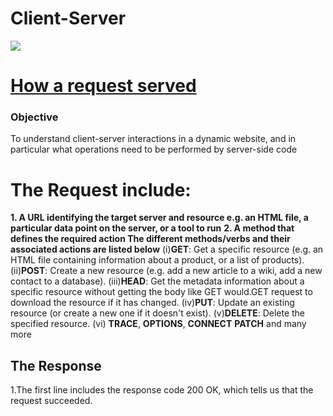 # Client-Server
![](https://media.prod.mdn.mozit.cloud/attachments/2016/09/04/13841/3320b8e8984e7ab1fa72124df678693c/Basic%20Static%20App%20Server.png)
# [How a request served](https://developer.mozilla.org/en-US/docs/Learn/Server-side/First_steps/Client-Server_overview)
 ### Objective
 To understand client-server interactions in a dynamic website, and in particular what operations need to be performed by server-side code
  # The Request include:
  **1. A URL identifying the target server and resource e.g. an HTML file, a particular data point on the server, or a tool to run**
  **2. A method that defines the required action The different methods/verbs and their associated actions are listed below**
 (i)**GET**: Get a specific resource (e.g. an HTML file containing information about a product, or a list of products). 
(ii)**POST**: Create a new resource (e.g. add a new article to a wiki, add a new contact to a database). 
(iii)**HEAD**: Get the metadata information about a specific resource without getting the body like GET would.GET request to download the resource if it has changed. 
(iv)**PUT**: Update an existing resource (or create a new one if it doesn't exist).
(v)**DELETE**: Delete the specified resource.
 (vi) **TRACE**, **OPTIONS**, **CONNECT** **PATCH** and many more
 
## The Response
 1.The first line includes the response code 200 OK, which tells us that the request succeeded.

